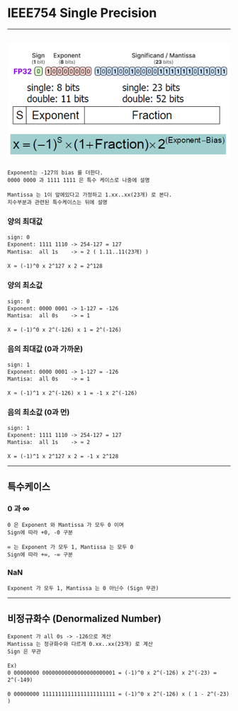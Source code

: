 # IEEE754 Single Precision
---
![alt text](image.png)
![alt text](image-1.png)
---
```
Exponent는 -127의 bias 를 더한다.
0000 0000 과 1111 1111 은 특수 케이스로 나중에 설명

Mantissa 는 1이 앞에있다고 가정하고 1.xx..xx(23개) 로 본다.
지수부분과 관련된 특수케이스는 뒤에 설명
```

### 양의 최대값
```
sign: 0
Exponent: 1111 1110 -> 254-127 = 127
Mantisa:  all 1s    -> ≈ 2 ( 1.11..11(23개) )

X ≈ (-1)^0 x 2^127 x 2 = 2^128
```

### 양의 최소값
```
sign: 0
Exponent: 0000 0001 -> 1-127 = -126
Mantisa:  all 0s    -> = 1 

X = (-1)^0 x 2^(-126) x 1 = 2^(-126)
```

### 음의 최대값 (0과 가까운)
```
sign: 1
Exponent: 0000 0001 -> 1-127 = -126
Mantisa:  all 0s    -> = 1

X ≈ (-1)^1 x 2^(-126) x 1 = -1 x 2^(-126)
```

### 음의 최소값 (0과 먼)
```
sign: 1
Exponent: 1111 1110 -> 254-127 = 127
Mantisa:  all 1s    -> ≈ 2

X = (-1)^1 x 2^127 x 2 = -1 x 2^128
```
---
## 특수케이스

### 0 과 ∞
```
0 은 Exponent 와 Mantissa 가 모두 0 이며
Sign에 따라 +0, -0 구분

∞ 는 Exponent 가 모두 1, Mantissa 는 모두 0
Sign에 따라 +∞, -∞ 구분
```

### NaN
```
Exponent 가 모두 1, Mantissa 는 0 아닌수 (Sign 무관)
```
---

## 비정규화수 (Denormalized Number)
```
Exponent 가 all 0s -> -126으로 계산
Mantissa 는 정규화수와 다르게 0.xx..xx(23개) 로 계산
Sign 은 무관

Ex)
0 00000000 00000000000000000000001 = (-1)^0 x 2^(-126) x 2^(-23) = 2^(-149)

0 00000000 11111111111111111111111 = (-1)^0 x 2^(-126) x ( 1 - 2^(-23) )

```

